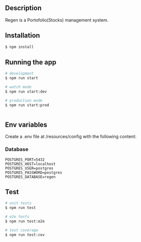 
## Description

Regen is a Portofolio(Stocks) management system.
## Installation

```bash
$ npm install
```

## Running the app

```bash
# development
$ npm run start

# watch mode
$ npm run start:dev

# production mode
$ npm run start:prod



```
## Env variables

Create a .env file at /resources/config with the following content:

### Database
```
POSTGRES_PORT=5432
POSTGRES_HOST=localhost
POSTGRES_USER=postgres
POSTGRES_PASSWORD=postgres
POSTGRES_DATABASE=regen
```

## Test

```bash
# unit tests
$ npm run test

# e2e tests
$ npm run test:e2e

# test coverage
$ npm run test:cov
```

